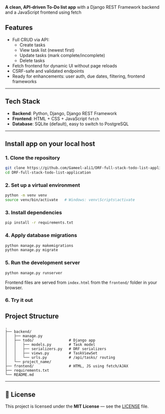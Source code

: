 **A clean, API‑driven To‑Do list app** with a Django REST Framework backend and a JavaScript frontend using fetch

## Features
- Full CRUD via API:
  - Create tasks
  - View task list (newest first)
  - Update tasks (mark complete/incomplete)
  - Delete tasks
- Fetch frontend for dynamic UI without page reloads
- CSRF-safe and validated endpoints
- Ready for enhancements: user auth, due dates, filtering, frontend frameworks
  
---

## Tech Stack

- **Backend**: Python, Django, Django REST Framework
- **Frontend**: HTML + CSS + JavaScript `fetch` 
- **Database**: SQLite (default), easy to switch to PostgreSQL

---

## Install app on your local host

### 1. Clone the repository
```bash
git clone https://github.com/Gameel-ali1/DRF-full-stack-todo-list-application.git
cd DRF-full-stack-todo-list-application
```

### 2. Set up a virtual environment
```bash
python -m venv venv
source venv/bin/activate   # Windows: venv\Scripts\activate
```

### 3. Install dependencies
```bash
pip install -r requirements.txt
```

### 4. Apply database migrations
```bash
python manage.py makemigrations
python manage.py migrate
```

### 5. Run the development server
```bash
python manage.py runserver
```

Frontend files are served from `index.html` from the `frontend/` folder in your browser.

### 6. Try it out

## Project Structure

```
.
├── backend/
│   ├── manage.py
│   ├── todo/                # Django app
│   │   ├── models.py        # Task model
│   │   ├── serializers.py   # DRF serializers
│   │   ├── views.py         # TaskViewSet
│   │   └── urls.py          # /api/tasks/ routing
│   └── project_name/
├── frontend/                # HTML, JS using fetch/AJAX
├── requirements.txt
└── README.md
```

---

## 🌟 License

This project is licensed under the **MIT License** — see the [LICENSE](LICENSE) file.


